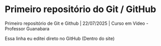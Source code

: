 # Primeiro repositório do Git / GitHub

Primeiro repositório de Git e Github | 22/07/2025 | Curso em Vídeo - Professor Guanabara

Essa linha eu editei direto no GitHub (Dentro do site)
